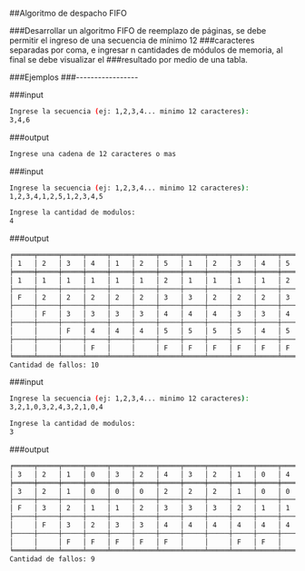 ##Algoritmo de despacho FIFO


###Desarrollar un algoritmo FIFO de reemplazo de páginas, se debe permitir el ingreso de una secuencia de mínimo 12 
###caracteres separadas por coma, e ingresar n cantidades de módulos de memoria, al final se debe visualizar el 
###resultado por medio de una tabla.

###Ejemplos 
###-----------------


###input 
```bash
Ingrese la secuencia (ej: 1,2,3,4... minimo 12 caracteres):
3,4,6
```

###output
```bash
Ingrese una cadena de 12 caracteres o mas
```


###input 
```bash
Ingrese la secuencia (ej: 1,2,3,4... minimo 12 caracteres):
1,2,3,4,1,2,5,1,2,3,4,5

Ingrese la cantidad de modulos:
4
```

###output
```bash
╒═════╤═════╤═════╤═════╤═════╤═════╤═════╤═════╤═════╤═════╤═════╤═════╕
│ 1   │ 2   │ 3   │ 4   │ 1   │ 2   │ 5   │ 1   │ 2   │ 3   │ 4   │ 5   │
╞═════╪═════╪═════╪═════╪═════╪═════╪═════╪═════╪═════╪═════╪═════╪═════╡
│ 1   │ 1   │ 1   │ 1   │ 1   │ 1   │ 2   │ 1   │ 1   │ 1   │ 1   │ 2   │
├─────┼─────┼─────┼─────┼─────┼─────┼─────┼─────┼─────┼─────┼─────┼─────┤
│ F   │ 2   │ 2   │ 2   │ 2   │ 2   │ 3   │ 3   │ 2   │ 2   │ 2   │ 3   │
├─────┼─────┼─────┼─────┼─────┼─────┼─────┼─────┼─────┼─────┼─────┼─────┤
│     │ F   │ 3   │ 3   │ 3   │ 3   │ 4   │ 4   │ 4   │ 3   │ 3   │ 4   │
├─────┼─────┼─────┼─────┼─────┼─────┼─────┼─────┼─────┼─────┼─────┼─────┤
│     │     │ F   │ 4   │ 4   │ 4   │ 5   │ 5   │ 5   │ 5   │ 4   │ 5   │
├─────┼─────┼─────┼─────┼─────┼─────┼─────┼─────┼─────┼─────┼─────┼─────┤
│     │     │     │ F   │     │     │ F   │ F   │ F   │ F   │ F   │ F   │
╘═════╧═════╧═════╧═════╧═════╧═════╧═════╧═════╧═════╧═════╧═════╧═════╛
Cantidad de fallos: 10
```


###input 
```bash
Ingrese la secuencia (ej: 1,2,3,4... minimo 12 caracteres):
3,2,1,0,3,2,4,3,2,1,0,4

Ingrese la cantidad de modulos:
3
```

###output
```bash
╒═════╤═════╤═════╤═════╤═════╤═════╤═════╤═════╤═════╤═════╤═════╤═════╕
│ 3   │ 2   │ 1   │ 0   │ 3   │ 2   │ 4   │ 3   │ 2   │ 1   │ 0   │ 4   │
╞═════╪═════╪═════╪═════╪═════╪═════╪═════╪═════╪═════╪═════╪═════╪═════╡
│ 3   │ 2   │ 1   │ 0   │ 0   │ 0   │ 2   │ 2   │ 2   │ 1   │ 0   │ 0   │
├─────┼─────┼─────┼─────┼─────┼─────┼─────┼─────┼─────┼─────┼─────┼─────┤
│ F   │ 3   │ 2   │ 1   │ 1   │ 2   │ 3   │ 3   │ 3   │ 2   │ 1   │ 1   │
├─────┼─────┼─────┼─────┼─────┼─────┼─────┼─────┼─────┼─────┼─────┼─────┤
│     │ F   │ 3   │ 2   │ 3   │ 3   │ 4   │ 4   │ 4   │ 4   │ 4   │ 4   │
├─────┼─────┼─────┼─────┼─────┼─────┼─────┼─────┼─────┼─────┼─────┼─────┤
│     │     │ F   │ F   │ F   │ F   │ F   │     │     │ F   │ F   │     │
╘═════╧═════╧═════╧═════╧═════╧═════╧═════╧═════╧═════╧═════╧═════╧═════╛
Cantidad de fallos: 9
```